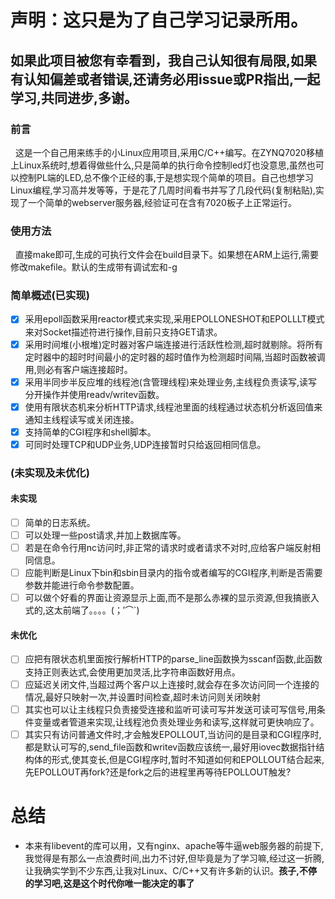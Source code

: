 # 声明：这只是为了自己学习记录所用。
## 如果此项目被您有幸看到，我自己认知很有局限,如果有认知偏差或者错误,还请务必用issue或PR指出,一起学习,共同进步,多谢。

### 前言
&nbsp;&nbsp;这是一个自己用来练手的小Linux应用项目,采用C/C++编写。在ZYNQ7020移植上Linux系统时,想着得做些什么,只是简单的执行命令控制led灯也没意思,虽然也可以控制PL端的LED,总不像个正经的事,于是想实现个简单的项目。自己也想学习Linux编程,学习高并发等等，于是花了几周时间看书并写了几段代码(复制粘贴),实现了一个简单的webserver服务器,经验证可在含有7020板子上正常运行。
### 使用方法
&nbsp;&nbsp;直接make即可,生成的可执行文件会在build目录下。如果想在ARM上运行,需要修改makefile。默认的生成带有调试宏和-g
### 简单概述(已实现)
- [x] 采用epoll函数采用reactor模式来实现,采用EPOLLONESHOT和EPOLLLT模式来对Socket描述符进行操作,目前只支持GET请求。
- [x] 采用时间堆(小根堆)定时器对客户端连接进行活跃性检测,超时就剔除。将所有定时器中的超时时间最小的定时器的超时值作为检测超时间隔,当超时函数被调用,则必有客户端连接超时。
- [x] 采用半同步半反应堆的线程池(含管理线程)来处理业务,主线程负责读写,读写分开操作并使用readv/writev函数。
- [x] 使用有限状态机来分析HTTP请求,线程池里面的线程通过状态机分析返回值来通知主线程读写或关闭连接。
- [x] 支持简单的CGI程序和shell脚本。
- [x] 可同时处理TCP和UDP业务,UDP连接暂时只给返回相同信息。
### (未实现及未优化)
#### 未实现
- [ ] 简单的日志系统。
- [ ] 可以处理一些post请求,并加上数据库等。
- [ ] 若是在命令行用nc访问时,非正常的请求时或者请求不对时,应给客户端反射相同信息。
- [ ] 应能判断是Linux下bin和sbin目录内的指令或者编写的CGI程序,判断是否需要参数并能进行命令参数配置。
- [ ] 可以做个好看的界面让资源显示上面,而不是那么赤裸的显示资源,但我搞嵌入式的,这太前端了。。。。(；′⌒`)
#### 未优化
- [ ] 应把有限状态机里面按行解析HTTP的parse_line函数换为sscanf函数,此函数支持正则表达式,会使用更加灵活,比字符串函数好用点。
- [ ] 应延迟关闭文件,当超过两个客户以上连接时,就会存在多次访问同一个连接的情况,最好只映射一次,并设置时间检查,超时未访问则关闭映射
- [ ] 其实也可以让主线程只负责接受连接和监听可读可写并发送可读可写信号,用条件变量或者管道来实现,让线程池负责处理业务和读写,这样就可更快响应了。
- [ ] 其实只有访问普通文件时,才会触发EPOLLOUT,当访问的是目录和CGI程序时,都是默认可写的,send_file函数和writev函数应该统一,最好用iovec数据指针结构体的形式,使其变长,但是CGI程序时,暂时不知道如何和EPOLLOUT结合起来,先EPOLLOUT再fork?还是fork之后的进程里再等待EPOLLOUT触发?
# 总结
- 本来有libevent的库可以用，又有nginx、apache等牛逼web服务器的前提下,我觉得是有那么一点浪费时间,出力不讨好,但毕竟是为了学习嘛,经过这一折腾,让我确实学到不少东西,让我对Linux、C/C++又有许多新的认识。**孩子,不停的学习吧,这是这个时代你唯一能决定的事了**








